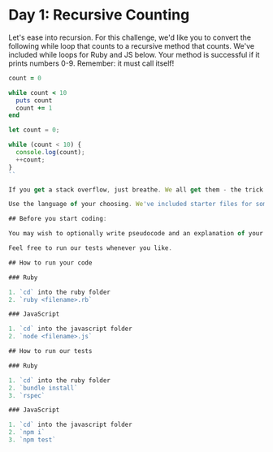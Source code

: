 # Day 1: Recursive Counting

Let's ease into recursion. For this challenge, we'd like you to convert the following while loop that counts to a recursive method that counts. We've included while loops for Ruby and JS below. Your method is successful if it prints numbers 0-9. Remember: it must call itself!

```ruby
count = 0

while count < 10
  puts count
  count += 1
end
```

```js
let count = 0;

while (count < 10) {
  console.log(count);
  ++count;
}
``

If you get a stack overflow, just breathe. We all get them - the trick is to get used to them and carry on solving the problem.

Use the language of your choosing. We've included starter files for some languages where you can pseudocode, explain your solution and code.

## Before you start coding:

You may wish to optionally write pseudocode and an explanation of your solution for this problem.

Feel free to run our tests whenever you like.

## How to run your code

### Ruby

1. `cd` into the ruby folder
2. `ruby <filename>.rb`

### JavaScript

1. `cd` into the javascript folder
2. `node <filename>.js`

## How to run our tests

### Ruby

1. `cd` into the ruby folder
2. `bundle install`
3. `rspec`

### JavaScript

1. `cd` into the javascript folder
2. `npm i`
3. `npm test`
